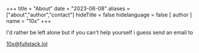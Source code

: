 +++
title = "About"
date = "2023-06-08"
aliases = ["about","author","contact"]
hideTitle = false
hidelanguage = false
[ author ]
  name = "10x"
+++

I'd rather be left alone but if you can't help yourself i guess send an email to

10x@fullstack.lol
